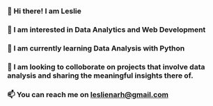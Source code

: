 ### 👋 Hi there! I am Leslie
### 🔭 I am interested in Data Analytics and Web Development
### 🌱 I am currently learning Data Analysis with Python
### 👯 I am looking to colloborate on projects that involve data analysis and sharing the meaningful insights there of.
### 📫 You can reach me on leslienarh@gmail.com



<!--
**tettehnarh/tettehnarh** is a ✨ _special_ ✨ repository because its `README.md` (this file) appears on your GitHub profile.

Here are some ideas to get you started:

- 🔭 I’m currently working on ...
- 🌱 I’m currently learning ...
- 👯 I’m looking to collaborate on ...
- 🤔 I’m looking for help with ...
- 💬 Ask me about ...
- 📫 How to reach me: ...
- 😄 Pronouns: ...
- ⚡ Fun fact: ...
-->
